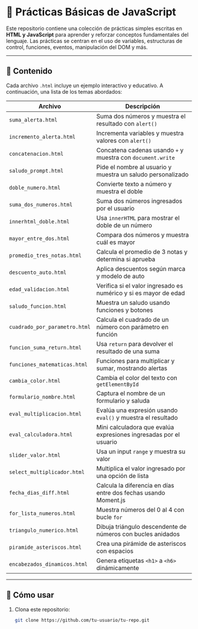 # 🧠 Prácticas Básicas de JavaScript

Este repositorio contiene una colección de prácticas simples escritas en **HTML y JavaScript** para aprender y reforzar conceptos fundamentales del lenguaje. Las prácticas se centran en el uso de variables, estructuras de control, funciones, eventos, manipulación del DOM y más.

---

## 📂 Contenido

Cada archivo `.html` incluye un ejemplo interactivo y educativo. A continuación, una lista de los temas abordados:

| Archivo                     | Descripción                                                       |
|----------------------------|-------------------------------------------------------------------|
| `suma_alerta.html`         | Suma dos números y muestra el resultado con `alert()`             |
| `incremento_alerta.html`   | Incrementa variables y muestra valores con `alert()`              |
| `concatenacion.html`       | Concatena cadenas usando `+` y muestra con `document.write`       |
| `saludo_prompt.html`       | Pide el nombre al usuario y muestra un saludo personalizado       |
| `doble_numero.html`        | Convierte texto a número y muestra el doble                      |
| `suma_dos_numeros.html`    | Suma dos números ingresados por el usuario                       |
| `innerhtml_doble.html`     | Usa `innerHTML` para mostrar el doble de un número               |
| `mayor_entre_dos.html`     | Compara dos números y muestra cuál es mayor                      |
| `promedio_tres_notas.html` | Calcula el promedio de 3 notas y determina si aprueba            |
| `descuento_auto.html`      | Aplica descuentos según marca y modelo de auto                   |
| `edad_validacion.html`     | Verifica si el valor ingresado es numérico y si es mayor de edad |
| `saludo_funcion.html`      | Muestra un saludo usando funciones y botones                     |
| `cuadrado_por_parametro.html` | Calcula el cuadrado de un número con parámetro en función     |
| `funcion_suma_return.html` | Usa `return` para devolver el resultado de una suma              |
| `funciones_matematicas.html` | Funciones para multiplicar y sumar, mostrando alertas          |
| `cambia_color.html`        | Cambia el color del texto con `getElementById`                   |
| `formulario_nombre.html`   | Captura el nombre de un formulario y saluda                      |
| `eval_multiplicacion.html` | Evalúa una expresión usando `eval()` y muestra el resultado      |
| `eval_calculadora.html`    | Mini calculadora que evalúa expresiones ingresadas por el usuario|
| `slider_valor.html`        | Usa un input `range` y muestra su valor                          |
| `select_multiplicador.html`| Multiplica el valor ingresado por una opción de lista            |
| `fecha_dias_diff.html`     | Calcula la diferencia en días entre dos fechas usando Moment.js  |
| `for_lista_numeros.html`   | Muestra números del 0 al 4 con bucle `for`                       |
| `triangulo_numerico.html`  | Dibuja triángulo descendente de números con bucles anidados      |
| `piramide_asteriscos.html` | Crea una pirámide de asteriscos con espacios                    |
| `encabezados_dinamicos.html` | Genera etiquetas `<h1>` a `<h6>` dinámicamente               |

---

## 🚀 Cómo usar

1. Clona este repositorio:
   ```bash
   git clone https://github.com/tu-usuario/tu-repo.git
